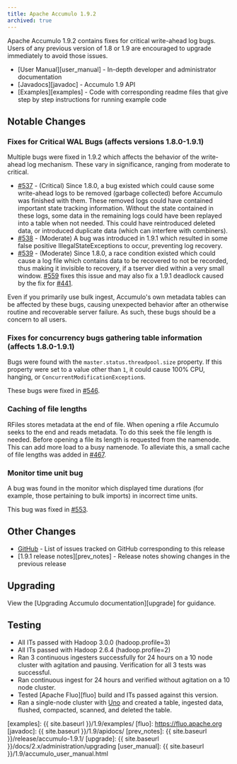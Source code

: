 ```yaml
---
title: Apache Accumulo 1.9.2
archived: true
---
```


Apache Accumulo 1.9.2 contains fixes for critical write-ahead log bugs.
Users of any previous version of 1.8 or 1.9 are encouraged to upgrade
immediately to avoid those issues.

* [User Manual][user_manual] - In-depth developer and administrator documentation
* [Javadocs][javadoc] - Accumulo 1.9 API
* [Examples][examples] - Code with corresponding readme files that give step by
  step instructions for running example code

## Notable Changes

### Fixes for Critical WAL Bugs (affects versions 1.8.0-1.9.1)

Multiple bugs were fixed in 1.9.2 which affects the behavior of the write-ahead
log mechanism. These vary in significance, ranging from moderate to critical.

* [#537] - (Critical) Since 1.8.0, a bug existed which could cause some
  write-ahead logs to be removed (garbage collected) before Accumulo was
  finished with them. These removed logs could have contained important state
  tracking information.  Without the state contained in these logs, some data
  in the remaining logs could have been replayed into a table when not needed.
  This could have reintroduced deleted data, or introduced duplicate data
  (which can interfere with combiners).
* [#538] - (Moderate) A bug was introduced in 1.9.1 which resulted in some
  false positive IllegalStateExceptions to occur, preventing log recovery.
* [#539] - (Moderate) Since 1.8.0, a race condition existed which could cause a log
  file which contains data to be recovered to not be recorded, thus making it
  invisible to recovery, if a tserver died within a very small window.  [#559] 
   fixes this issue and may also fix a 1.9.1 deadlock caused by the fix for [#441].

Even if you primarily use bulk ingest, Accumulo's own metadata tables can be
affected by these bugs, causing unexpected behavior after an otherwise routine
and recoverable server failure. As such, these bugs should be a concern to all
users.

### Fixes for concurrency bugs gathering table information (affects 1.8.0-1.9.1)

Bugs were found with the `master.status.threadpool.size` property. If this
property were set to a value other than `1`, it could cause 100% CPU, hanging,
or `ConcurrentModificationException`s.

These bugs were fixed in [#546].

### Caching of file lengths

RFiles stores metadata at the end of file. When opening a rfile Accumulo
seeks to the end and reads metadata.  To do this seek the file length is needed. 
Before opening a file its length is requested from the namenode.  This can
add more load to a busy namenode.  To alleviate this, a small cache of file lengths was
added in [#467].

### Monitor time unit bug

A bug was found in the monitor which displayed time durations (for example,
those pertaining to bulk imports) in incorrect time units.

This bug was fixed in [#553].

## Other Changes

* [GitHub] - List of issues tracked on GitHub corresponding to this release
* [1.9.1 release notes][prev_notes] - Release notes showing changes in the previous release

## Upgrading

View the [Upgrading Accumulo documentation][upgrade] for guidance.

## Testing

* All ITs passed with Hadoop 3.0.0 (hadoop.profile=3)
* All ITs passed with Hadoop 2.6.4 (hadoop.profile=2)
* Ran 3 continuous ingesters successfully for 24 hours on a 10 node cluster
  with agitation and pausing. Verification for all 3 tests was successful.
* Ran continuous ingest for 24 hours and verified without agitation on a 10
  node cluster.
* Tested [Apache Fluo][fluo] build and ITs passed against this version.
* Ran a single-node cluster with [Uno] and created a table, ingested data,
  flushed, compacted, scanned, and deleted the table.

[#441]: https://github.com/apache/accumulo/issues/441
[#467]: https://github.com/apache/accumulo/issues/467
[#537]: https://github.com/apache/accumulo/issues/537
[#538]: https://github.com/apache/accumulo/issues/538
[#539]: https://github.com/apache/accumulo/issues/539
[#546]: https://github.com/apache/accumulo/issues/546
[#553]: https://github.com/apache/accumulo/issues/553
[#559]: https://github.com/apache/accumulo/issues/559
[GitHub]: https://github.com/apache/accumulo/issues?q=label%3Av1.9.2
[Uno]: https://github.com/apache/fluo-uno
[examples]: {{ site.baseurl }}/1.9/examples/
[fluo]: https://fluo.apache.org
[javadoc]: {{ site.baseurl }}/1.9/apidocs/
[prev_notes]: {{ site.baseurl }}/release/accumulo-1.9.1/
[upgrade]: {{ site.baseurl }}/docs/2.x/administration/upgrading
[user_manual]: {{ site.baseurl }}/1.9/accumulo_user_manual.html
